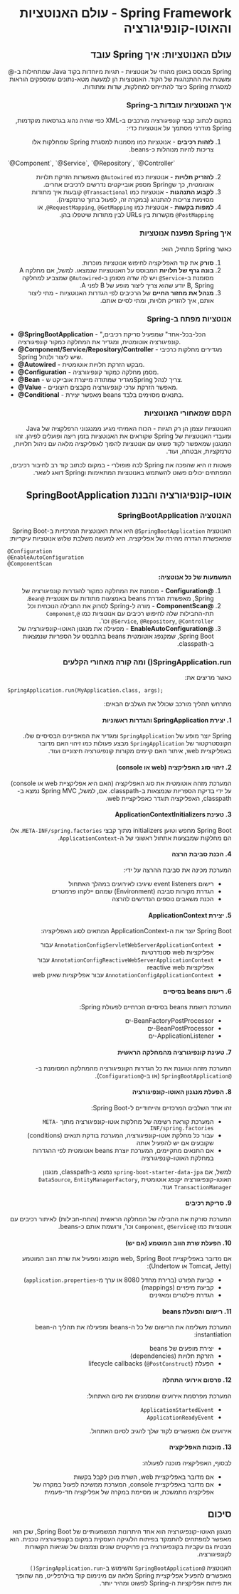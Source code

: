 <div dir="rtl">

# Spring Framework - עולם האנוטציות והאוטו-קונפיגורציה

## עולם האנוטציות: איך Spring עובד

Spring מבוסס באופן מהותי על אנוטציות - תגיות מיוחדות בקוד Java שמתחילות ב-@ ומשנות את ההתנהגות של הקוד. האנוטציות הן למעשה מטא-נתונים שמספקים הוראות למסגרת Spring כיצד להתייחס למחלקות, שדות ומתודות.

### איך האנוטציות עובדות ב-Spring

במקום לכתוב קבצי קונפיגורציה מורכבים ב-XML כפי שהיה נהוג בגרסאות מוקדמות, Spring מודרני מסתמך על אנוטציות כדי:

1. **לזהות רכיבים** - אנוטציות כמו  מסמנות למסגרת Spring שמחלקות אלו צריכות להיות מנוהלות כ-beans.
</div>
   `@Component`, `@Service`, `@Repository`, `@Controller`
<div dir="rtl">

2. **להזריק תלויות** - אנוטציות כמו `Autowired@` מאפשרות הזרקת תלויות אוטומטית, כך שSpring מספק אובייקטים נדרשים לרכיבים אחרים.
3. **לקבוע התנהגות** - אנוטציות כמו `Transactional@` קובעות איך מתודות מסוימות צריכות להתנהג (במקרה זה, לפעול בתוך טרנזקציה).
4. **למפות בקשות** - אנוטציות כמו `RequestMapping`, `@GetMapping@`, או `PostMapping@` מקשרות בין URLs לבין מתודות שיטפלו בהן.

### איך Spring מפענח אנוטציות

כאשר Spring מתחיל, הוא:

1. **סורק** את קוד האפליקציה לחיפוש אנוטציות מוכרות.
2. **בונה גרף של תלויות** המבוסס על האנוטציות שנמצאו. למשל, אם מחלקה A מסומנת ב-`Service@` ויש לה שדה מסומן ב-`Autowired@` שמצביע למחלקה B, Spring יודע שהוא צריך ליצור מופע של B לפני A.
3. **מנהל את מחזור החיים** של הרכיבים לפי הגדרות האנוטציות - מתי ליצור אותם, איך להזריק תלויות, ומתי לסיים אותם.

### אנוטציות מפתח ב-Spring

</div>

- **@SpringBootApplication** - "הכל-בכל-אחד" שמפעיל סריקת רכיבים, קונפיגורציה אוטומטית, ומגדיר את המחלקה כמקור קונפיגורציה.
- **@Component/Service/Repository/Controller** - מגדירים מחלקות כרכיבי Spring שיש ליצור ולנהל.
- **@Autowired** - מבקש הזרקת תלויות אוטומטית.
- **@Configuration** - מסמן מחלקה כמקור קונפיגורציה.
- **@Bean** - מגדיר שמתודה מייצרת אובייקט שSpring צריך לנהל.
- **@Value** - מאפשר הזרקת ערכי קונפיגורציה מקבצים חיצוניים.
- **@Conditional** - מאפשר יצירת beans בתנאים מסוימים בלבד.


<div dir="rtl">

### הקסם שמאחורי האנוטציות

האנוטציות עצמן הן רק תגיות - הכוח האמיתי מגיע ממנגנוני הרפלקציה של Java ומעבדי האנוטציות של Spring שקוראים את האנוטציות בזמן ריצה ופועלים לפיהן. זהו המנגנון שמאפשר לקוד פשוט עם אנוטציות להפוך לאפליקציה מלאה עם ניהול תלויות, טרנזקציות, אבטחה, ועוד.

פשטות זו היא שהפכה את Spring לכה פופולרי - במקום לכתוב קוד רב לחיבור רכיבים, המפתחים יכולים פשוט להשתמש באנוטציות המתאימות וSpring דואג לשאר.

## אוטו-קונפיגורציה והבנת SpringBootApplication

### האנוטציה SpringBootApplication

האנוטציה `SpringBootApplication@` היא אחת האנוטציות המרכזיות ב-Spring Boot שמאפשרת הגדרה מהירה של אפליקציה. היא למעשה משלבת שלוש אנוטציות עיקריות:

</div>

```
@Configuration
@EnableAutoConfiguration
@ComponentScan
```

<div dir="rtl">

**המשמעות של כל אנוטציה:**

1. **@Configuration** - מסמנת את המחלקה כמקור להגדרות קונפיגורציה של Spring, מאפשרת הגדרת beans באמצעות מתודות עם אנוטציית `@Bean`.
2. **@ComponentScan** - מורה ל-Spring לסרוק את החבילה הנוכחית וכל תת-החבילות שלה לחיפוש רכיבים עם אנוטציות כמו `@Component`, `@Service`, `@Repository`, `@Controller` וכו'.
3. **@EnableAutoConfiguration** - מפעילה את מנגנון האוטו-קונפיגורציה של Spring Boot, שמקנפג אוטומטית beans בהתבסס על הספריות שנמצאות ב-classpath.

### SpringApplication.run() ומה קורה מאחורי הקלעים

כאשר מריצים את:

</div>

```
SpringApplication.run(MyApplication.class, args);
```

<div dir="rtl">

מתרחש תהליך מורכב שכולל את השלבים הבאים:

#### 1. יצירת SpringApplication והגדרות ראשוניות
Spring יוצר מופע של `SpringApplication` ומגדיר את המאפיינים הבסיסיים שלו. הקונסטרקטור של `SpringApplication` מבצע פעולות כמו זיהוי האם מדובר באפליקציית web, איתור האם קיימים מקורות קונפיגורציה חיצוניים ועוד.

#### 2. זיהוי סוג האפליקציה (web או console)
המערכת מזהה אוטומטית את סוג האפליקציה (האם היא אפליקציית web או console) על ידי בדיקת הספריות שנמצאות ב-classpath. אם, למשל, Spring MVC נמצא ב-classpath, האפליקציה תוגדר כאפליקציית web.

#### 3. טעינת ApplicationContextInitializers
Spring Boot מחפש וטוען initializers מתוך קבצי `META-INF/spring.factories`. אלו הם מחלקות שמבצעות אתחול ראשוני של ה-`ApplicationContext`.

#### 4. הכנת סביבת הרצה
המערכת מכינה את סביבת ההרצה על ידי:
- רישום event listeners שיגיבו לאירועים במהלך האתחול
- הגדרת מקורות סביבה (Environment) שמהם יילקחו פרמטרים
- הכנת משאבים נוספים הנדרשים להרצה

#### 5. יצירת ApplicationContext
Spring Boot יוצר את ה-ApplicationContext המתאים לסוג האפליקציה:
- `AnnotationConfigServletWebServerApplicationContext` עבור אפליקציות web סטנדרטיות
- `AnnotationConfigReactiveWebServerApplicationContext` עבור אפליקציות reactive web
- `AnnotationConfigApplicationContext` עבור אפליקציות שאינן web

#### 6. רישום beans בסיסיים
המערכת רושמת beans בסיסיים הכרחיים לפעולת Spring:
- BeanFactoryPostProcessor-ים
- BeanPostProcessor-ים
- ApplicationListener-ים

#### 7. טעינת קונפיגורציה מהמחלקה הראשית
המערכת מזהה וטוענת את כל הגדרות הקונפיגורציה מהמחלקה המסומנת ב-`@SpringBootApplication` (או ב-`@Configuration`).

#### 8. הפעלת מנגנון האוטו-קונפיגורציה
זהו אחד השלבים המרכזיים והייחודיים ל-Spring Boot:
- המערכת קוראת רשימה של מחלקות אוטו-קונפיגורציה מתוך `META-INF/spring.factories`
- עבור כל מחלקת אוטו-קונפיגורציה, המערכת בודקת תנאים (conditions) שקובעים אם יש להפעיל אותה
- אם התנאים מתקיימים, המערכת יוצרת beans אוטומטית לפי ההגדרות במחלקת האוטו-קונפיגורציה

למשל, אם `spring-boot-starter-data-jpa` נמצא ב-classpath, מנגנון האוטו-קונפיגורציה יקנפג אוטומטית `DataSource`, `EntityManagerFactory`, `TransactionManager` ועוד.

#### 9. סריקת רכיבים
המערכת סורקת את החבילה של המחלקה הראשית (והתת-חבילות) לאיתור רכיבים עם אנוטציות כמו `@Component`, `@Service` וכו', ורושמת אותם כ-beans.

#### 10. הפעלת שרת הווב המוטמע (אם יש)
אם מדובר באפליקציית web, Spring Boot מקנפג ומפעיל את שרת הווב המוטמע (Tomcat, Jetty או Undertow):
- קביעת הפורט (ברירת מחדל 8080 או ערך מ-`application.properties`)
- קביעת מיפויים (mappings)
- הגדרת פילטרים ומאזינים

#### 11. רישום והפעלת beans
המערכת משלימה את הרישום של כל ה-beans ומפעילה את תהליך ה-bean instantiation:
- יצירת מופעים של beans
- הזרקת תלויות (dependencies)
- הפעלת lifecycle callbacks (`@PostConstruct`)

#### 12. פרסום אירועי התחלה
המערכת מפרסמת אירועים שמסמנים את סיום האתחול:
- `ApplicationStartedEvent`
- `ApplicationReadyEvent`

אירועים אלו מאפשרים לקוד שלך להגיב לסיום האתחול.

#### 13. מוכנות האפליקציה
לבסוף, האפליקציה מוכנה לפעולה:
- אם מדובר באפליקציית web, השרת מוכן לקבל בקשות
- אם מדובר באפליקציית console, המערכת ממשיכה לפעול במקרה של אפליקציה מתמשכת, או מסיימת במקרה של אפליקציה חד-פעמית

## סיכום

מנגנון האוטו-קונפיגורציה הוא אחד היתרונות המשמעותיים של Spring Boot, שכן הוא מאפשר למפתחים להתמקד בפיתוח הלוגיקה העסקית במקום בקונפיגורציה טכנית. הוא מבטיח גם עקביות בקונפיגורציה בין פרויקטים שונים וצמצום של שגיאות הקשורות לקונפיגורציה.

האנוטציה `@SpringBootApplication` והשימוש ב-`SpringApplication.run()` מאפשרים להפעיל אפליקציית Spring מלאה עם מינימום קוד בוילרפלייט, מה שהופך את פיתוח אפליקציות ה-Spring לפשוט ומהיר יותר.

</div>